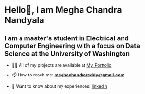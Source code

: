 # Hello👋, I am Megha Chandra Nandyala
## I am a master's student in Electrical and Computer Engineering with a focus on Data Science at the University of Washington

- 👨‍💻 All of my projects are available at [My_Portfolio](https://github.com/nvmcr/My_Portfolio)

- 📫 How to reach me: **meghachandrareddy@gmail.com**

- 📄 Want to know about my experiences: [linkedin](https://www.linkedin.com/in/meghachandra/)
